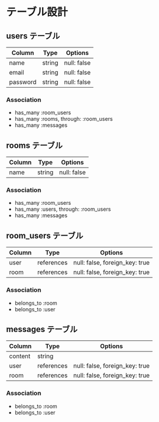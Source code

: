 # テーブル設計

## users テーブル

| Column   | Type   | Options     |
| -------- |--------|-------------|
| name     | string | null: false |
| email    | string | null: false |
| password | string | null: false |

### Association

- has_many :room_users
- has_many :rooms, through: :room_users
- has_many :messages


## rooms テーブル

| Column   | Type   | Options     |
| -------- |--------|-------------|
| name     | string | null: false |

### Association

- has_many :room_users
- has_many :users, through: :room_users
- has_many :messages



## room_users テーブル

| Column   | Type       | Options                        |
| -------- |------------|--------------------------------|
| user     | references | null: false, foreign_key: true |
| room     | references | null: false, foreign_key: true |

### Association

- belongs_to :room
- belongs_to :user


## messages テーブル

| Column   | Type       | Options                        |
| -------- |------------|--------------------------------|
| content  | string     |                                |
| user     | references | null: false, foreign_key: true |
| room     | references | null: false, foreign_key: true |

### Association

- belongs_to :room
- belongs_to :user

